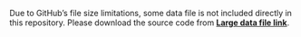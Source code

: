 Due to GitHub’s file size limitations, some data file is not included directly in this repository.
Please download the source code from **[Large data file link](https://github.com/AET-pAET/Supplementary-Data-Codes/releases/tag/v1)**.
